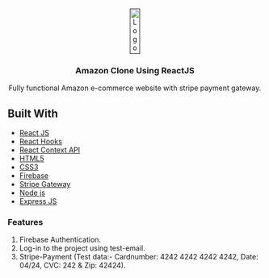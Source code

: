 
<!-- PROJECT LOGO -->
<br />
<p align="center">
  <a href="">
    <img src="https://upload.wikimedia.org/wikipedia/commons/thumb/a/a9/Amazon_logo.svg/1024px-Amazon_logo.svg.png" alt="Logo" width="20%" height="90">
  </a>

  <h3 align="center">Amazon Clone Using ReactJS</h3>

  <p align="center">
    Fully functional Amazon e-commerce website with stripe payment gateway.
  
  </p>
</p>

## Built With

* [React JS](https://reactjs.org/)
* [React Hooks](https://reactjs.org/docs/hooks-intro.html)
* [React Context API](https://reactjs.org/docs/context.html)
* [HTML5](https://developer.mozilla.org/en-US/docs/Web/Guide/HTML/HTML5)
* [CSS3](https://developer.mozilla.org/en-US/docs/Archive/CSS3)
* [Firebase](https://firebase.google.com/docs)
* [Stripe Gateway](https://stripe.com/docs)
* [Node js](https://nodejs.org/en/docs/)
* [Express JS](https://expressjs.com/en/guide/routing.html)

### Features

1. Firebase Authentication.  
2. Log-in to the project using test-email. 
3. Stripe-Payment (Test data:- Cardnumber: 4242 4242 4242 4242, Date: 04/24, CVC: 242  & Zip: 42424). 
